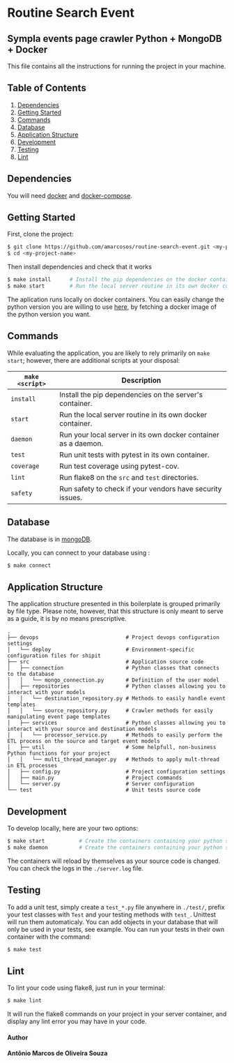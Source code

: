 
# Routine Search Event

## Sympla events page crawler Python + MongoDB + Docker

This file contains all the instructions for running the project in your machine.

## Table of Contents

1. [Dependencies](#dependencies)
1. [Getting Started](#getting-started)
1. [Commands](#commands)
1. [Database](#database)
1. [Application Structure](#application-structure)
1. [Development](#development)
1. [Testing](#testing)
1. [Lint](#lint)

## Dependencies

You will need [docker](https://docs.docker.com/engine/installation/) and [docker-compose](https://docs.docker.com/compose/install/).

## Getting Started

First, clone the project:

```bash
$ git clone https://github.com/amarcosos/routine-search-event.git <my-project-name>
$ cd <my-project-name>
```

Then install dependencies and check that it works

```bash
$ make install      # Install the pip dependencies on the docker container
$ make start        # Run the local server routine in its own docker container
```

The aplication runs locally on docker containers. You can easily change the python version you are willing to use [here](https://github.com/amarcosos/routine-search-event/blob/master/docker-compose.yml#L4), by fetching a docker image of the python version you want.

## Commands

While evaluating the application, you are likely to rely primarily on `make start`; however, there are additional scripts at your disposal:

| `make <script>` | Description                                                                  |
| --------------- | ---------------------------------------------------------------------------- |
| `install`       | Install the pip dependencies on the server's container.                      |
| `start`         | Run the local server routine in its own docker container.                    |
| `daemon`        | Run your local server in its own docker container as a daemon.               |
| `test`          | Run unit tests with pytest in its own container.                             |
| `coverage`      | Run test coverage using pytest-cov.                                          |
| `lint`          | Run flake8 on the `src` and `test` directories.                              |
| `safety`        | Run safety to check if your vendors have security issues.                    |

## Database

The database is in [mongoDB](https://www.mongodb.com).

Locally, you can connect to your database using :

```bash
$ make connect
```

## Application Structure

The application structure presented in this boilerplate is grouped primarily by file type. Please note, however, that this structure is only meant to serve as a guide, it is by no means prescriptive.

```
.
├── devops                            # Project devops configuration settings
│   └── deploy                        # Environment-specific configuration files for shipit
├── src                               # Application source code
│   ├── connection                    # Python classes that connects to the database
│   │   └── mongo_connection.py       # Definition of the user model
│   ├── repositories                  # Python classes allowing you to interact with your models
│   │   └── destination_repository.py # Methods to easily handle event templates
│   │   └── source_repository.py      # Crawler methods for easily manipulating event page templates
│   ├── services                      # Python classes allowing you to interact with your source and destination models
│   │   └── processor_service.py      # Methods to easily perform the ETL process on the source and target event models
│   ├── util                          # Some helpfull, non-business Python functions for your project
│   │   └── multi_thread_manager.py   # Methods to apply mult-thread in ETL processes
│   ├── config.py                     # Project configuration settings
│   ├── main.py                       # Project commands
│   └── server.py                     # Server configuration
└── test                              # Unit tests source code
```

## Development

To develop locally, here are your two options:

```bash
$ make start           # Create the containers containing your python server in your terminal
$ make daemon          # Create the containers containing your python server as a daemon
```

The containers will reload by themselves as your source code is changed.
You can check the logs in the `./server.log` file.

## Testing

To add a unit test, simply create a `test_*.py` file anywhere in `./test/`, prefix your test classes with `Test` and your testing methods with `test_`. Unittest will run them automaticaly.
You can add objects in your database that will only be used in your tests, see example.
You can run your tests in their own container with the command:

```bash
$ make test
```

## Lint

To lint your code using flake8, just run in your terminal:

```bash
$ make lint
```

It will run the flake8 commands on your project in your server container, and display any lint error you may have in your code.

#### Author
#### Antônio Marcos de Oliveira Souza
